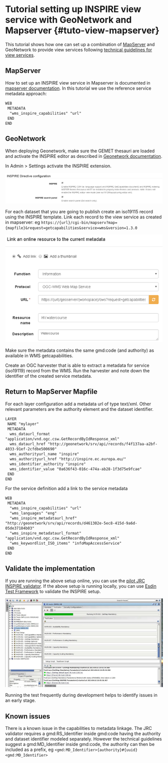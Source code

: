 # Tutorial setting up INSPIRE view service with GeoNetwork and Mapserver {#tuto-view-mapserver}

This tutorial shows how one can set up a combination of [MapServer](http://mapserver.org) and GeoNetwork to provide view services following [technical guidelines for view services](http://inspire.ec.europa.eu/documents/Network_Services/TechnicalGuidance_ViewServices_v3.1.pdf).

## MapServer

How to set up an INSPIRE view service in Mapserver is documented in [mapserver documentation](http://www.mapserver.org/ogc/inspire.html). In this tutorial we use the reference service metadata approach:

``` text
WEB
 METADATA
  "wms_inspire_capabilities" "url"
 END
END
```

## GeoNetwork

When deploying Geonetwork, make sure the GEMET thesauri are loaded and activate the INSPIRE editor as described in [Geonetwork documentation](/administrator-guide/configuring-the-catalog/inspire-configuration.md).

In Admin > Settings activate the INSPIRE extension.

![image](img/image_3.png)

For each dataset that you are going to publish create an iso19115 record using the INSPIRE template. Link each record to the view service as created in mapserver: eg ``https://{url}/cgi-bin/mapserv?map={mapfile}&request=getcapabilities&service=wms&version=1.3.0``

![image](img/image_5.png)

Make sure the metadata contains the same gmd:code (and authority) as available in WMS getcapabilities.

Create an OGC harvester that is able to extract a metadata for service (iso19119) record from the WMS. Run the harvester and note down the identifier of the created service metadata.

## Return to MapServer Mapfile

For each layer configuration add a metadata url of type text/xml. Other relevant parameters are the authority element and the dataset identifier.

``` text
LAYER
 NAME "mylayer"
 METADATA
  wms_dataurl_format "application/vnd.ogc.csw.GetRecordByIdResponse_xml"
  wms_dataurl_href "http://geonetwork/srv/api/records/f4f137aa-a2bf-4033-91ef-2cfdbe500690"
  wms_authorityurl_name "inspire" 
  wms_authorityurl_href "http://inspire.ec.europa.eu/"
  wms_identifier_authority "inspire"
  wms_identifier_value "0a636f43-016c-474a-ab28-1f3d75e9fcae"
 END
END
```

For the service definition add a link to the service metadata

``` text
WEB
 METADATA
  "wms_inspire_capabilities" "url"
  "wms_languages" "eng"               
  "wms_inspire_metadataurl_href" "http://geonetwork/srv/api/records/d461302e-5ec8-415d-9a6d-05de37184b03"
  "wms_inspire_metadataurl_format" "application/vnd.ogc.csw.GetRecordByIdResponse_xml"
  "wms_keywordlist_ISO_items" "infoMapAccessService"
 END 
END
```

## Validate the implementation

If you are running the above setup online, you can use the [pilot JRC INSPIRE validator](http://inspire-geoportal.ec.europa.eu/validator2/). If the above setup is running locally, you can use [Esdin Test Framework](https://github.com/Geonovum/etf-test-projects-inspire) to validate the INSPIRE setup.

![image](img/image_6.png)

Running the test frequently during development helps to identify issues in an early stage.

## Known issues

There is a known issue in the capabilities to metadata linkage. The JRC validator requires a gmd:RS_Identifier inside gmd:code having the authority and dataset identifier modeled separately. However the technical guidelines suggest a gmd:MD_Identifier inside gmd:code, the authority can then be included as a prefix, eg ``<gmd:MD_Identifier>{authority}#{uuid}<gmd:MD_Identifier>``
